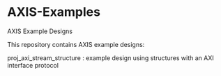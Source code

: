 # AXIS-Examples
AXIS Example Designs

This repository contains AXIS example designs:

  proj_axi_stream_structure   : example design using structures with an AXI interface protocol
  
